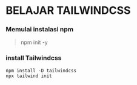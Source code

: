 # **BELAJAR TAILWINDCSS** 

### Memulai instalasi npm
> npm init -y

### install Tailwindcss
```
npm install -D tailwindcss
npx tailwind init

```

